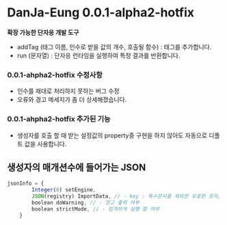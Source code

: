 # DanJa-Eung 0.0.1-alpha2-hotfix
**확장 가능한 단자응 개발 도구**

- addTag (태그 이름, 인수로 받을 값의 개수, 호출될 함수) : 태그를 추가합니다.
- run (문자열) : 단자응 런타임을 실행하여 특정 결과를 반환합니다.

### 0.0.1-ahpha2-hotfix 수정사항
- 인수를 재대로 처리하지 못하는 버그 수정
- 오류와 경고 메세지가 좀 더 상세해졌습니다.

### 0.0.1-ahpha2-hotfix 추가된 기능
- 생성자를 호출 할 때 받는 설정값의 property중 구현을 하지 않아도 자동으로 디폴트 값을 사용합니다.

## 생성자의 매개션수에 들어가는 JSON
```js
jsonInfo = {
        Integer(0) setEngine,
        JSON(registry) ImportData, // - key : 특수문자를 제외한 유효한 문자, value : 크기가 2인 배열 (1 : 받을 인수의 개수, 2 : 실행할 함수)
        boolean doWarning, // - 경고 출력 여부
        boolean strictMode, // - 엄격하게 실행 할 여부
    }
```